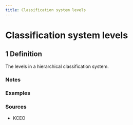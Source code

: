 ```yaml
---
title: Classification system levels
---
```


# Classification system levels

## 1 Definition

The levels in a hierarchical classification system. 

### Notes 

### Examples 

### Sources
- KCEO